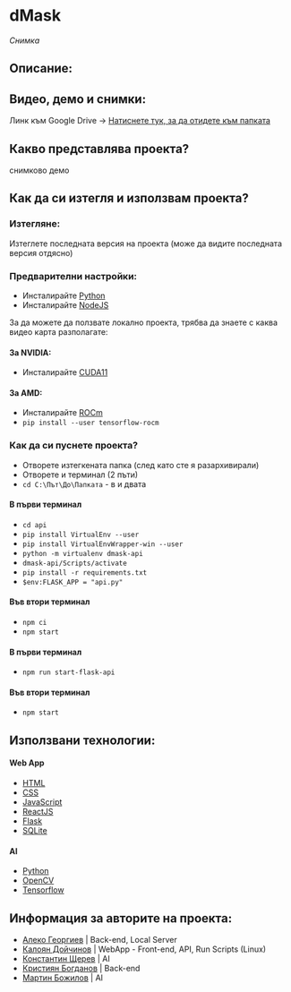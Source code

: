 # dMask
*Снимка*

## Описание:

## Видео, демо и снимки:
Линк към Google Drive -> [Натиснете тук, за да отидете към папката]()

## Какво представлява проекта?
снимково демо

## Как да си изтегля и използвам проекта?
### Изтегляне:
Изтеглете последната версия на проекта (може да видите последната версия отдясно)

### Предварителни настройки:
* Инсталирайте [Python](https://www.python.org/downloads/)
* Инсталирайте [NodeJS](https://nodejs.org/en/download/)

За да можете да ползвате локално проекта, трябва да знаете с каква видео карта разполагате:
#### За NVIDIA:
* Инсталирайте [CUDA11](https://developer.nvidia.com/cuda-11.0-download-archive)
#### За AMD:
* Инсталирайте [ROCm](https://rocmdocs.amd.com/en/latest/)
* ```pip install --user tensorflow-rocm```

### Как да си пуснете проекта?
* Отворете изтегкената папка (след като сте я разархивирали)
* Отворете и терминал (2 пъти)
* ```cd C:\Път\До\Папката``` - в и двата
#### В първи терминал
* ```cd api```
* ```pip install VirtualEnv --user```
* ```pip install VirtualEnvWrapper-win --user```
* ```python -m virtualenv dmask-api```
* ```dmask-api/Scripts/activate```
* ```pip install -r requirements.txt```
* ```$env:FLASK_APP = "api.py"```
#### Във втори терминал
* ```npm ci```
* ```npm start```
#### В първи терминал
* ```npm run start-flask-api```
#### Във втори терминал
* ```npm start```

## Използвани технологии:

#### Web App
* [HTML](https://html.com/)
* [CSS](https://www.w3.org/Style/CSS/Overview.en.html)
* [JavaScript](https://www.javascript.com/)
* [ReactJS](https://reactjs.org/)
* [Flask](https://flask.palletsprojects.com/)
* [SQLite](https://www.sqlite.org/index.html)

#### AI
* [Python](https://www.python.org/)
* [OpenCV](https://opencv.org/)
* [Tensorflow](https://www.tensorflow.org/)

## Информация за авторите на проекта:

* [Алеко Георгиев](https://github.com/AlekoGeorgiev) | Back-end, Local Server
* [Калоян Дойчинов](https://kaloyan.tech) | WebApp - Front-end, API, Run Scripts (Linux)
* [Константин Щерев](https://github.com/KokoShterev) | AI
* [Кристиян Богданов](https://github.com/KristiyanBogdanov) | Back-end
* [Мартин Божилов](https://github.com/TechXTT) | AI

